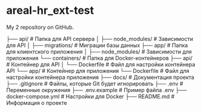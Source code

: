 # areal-hr_ext-test
My 2 repository on GitHub.

├── api/                # Папка для API сервера
│   ├── node_modules/   # Зависимости для API
│   ├── migrations/      # Миграции базы данных
├── app/                # Папка для клиентского приложения
│   ├── node_modules/    # Зависимости для приложения
└── containers/         # Папка для Docker-контейнеров
    ├── api/           # Контейнер для API
    │   └── Dockerfile  # Файл для настройки контейнера API
    └── app/           # Контейнер для приложения
        └── Dockerfile  # Файл для настройки контейнера приложения
├── docs/               # Документация проекта
├── .gitignore          # Файлы, которые Git будет игнорировать
├── .env                # Переменные окружения
├── .env.example        # Пример файла .env
├── docker-compose.yml  # Настройки для Docker
├── README.md           # Информация о проекте




















